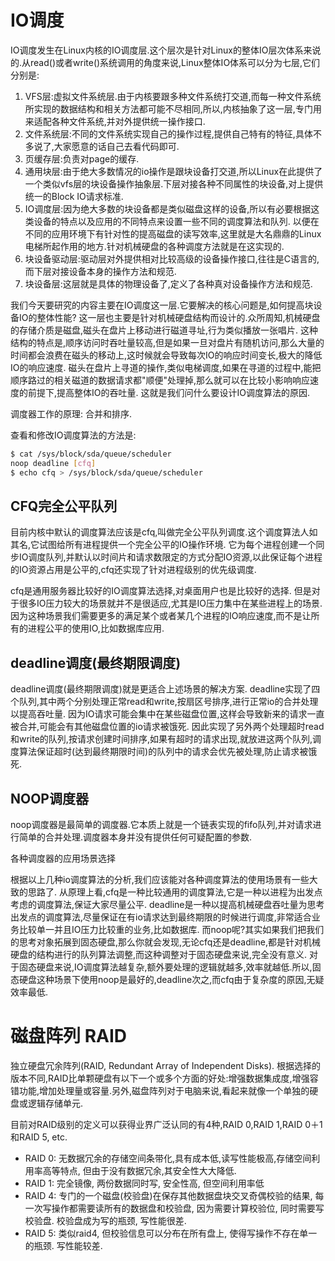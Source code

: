# IO调度
IO调度发生在Linux内核的IO调度层.这个层次是针对Linux的整体IO层次体系来说的.从read()或者write()系统调用的角度来说,Linux整体IO体系可以分为七层,它们分别是:

1. VFS层:虚拟文件系统层.由于内核要跟多种文件系统打交道,而每一种文件系统所实现的数据结构和相关方法都可能不尽相同,所以,内核抽象了这一层,专门用来适配各种文件系统,并对外提供统一操作接口.
1. 文件系统层:不同的文件系统实现自己的操作过程,提供自己特有的特征,具体不多说了,大家愿意的话自己去看代码即可.
1. 页缓存层:负责对page的缓存.
1. 通用块层:由于绝大多数情况的io操作是跟块设备打交道,所以Linux在此提供了一个类似vfs层的块设备操作抽象层.下层对接各种不同属性的块设备,对上提供统一的Block IO请求标准.
1. IO调度层:因为绝大多数的块设备都是类似磁盘这样的设备,所以有必要根据这类设备的特点以及应用的不同特点来设置一些不同的调度算法和队列.
  以便在不同的应用环境下有针对性的提高磁盘的读写效率,这里就是大名鼎鼎的Linux电梯所起作用的地方.针对机械硬盘的各种调度方法就是在这实现的.
1. 块设备驱动层:驱动层对外提供相对比较高级的设备操作接口,往往是C语言的,而下层对接设备本身的操作方法和规范.
1. 块设备层:这层就是具体的物理设备了,定义了各种真对设备操作方法和规范.

我们今天要研究的内容主要在IO调度这一层.它要解决的核心问题是,如何提高块设备IO的整体性能?
这一层也主要是针对机械硬盘结构而设计的.众所周知,机械硬盘的存储介质是磁盘,磁头在盘片上移动进行磁道寻址,行为类似播放一张唱片.
这种结构的特点是,顺序访问时吞吐量较高,但是如果一旦对盘片有随机访问,那么大量的时间都会浪费在磁头的移动上,这时候就会导致每次IO的响应时间变长,极大的降低IO的响应速度.
磁头在盘片上寻道的操作,类似电梯调度,如果在寻道的过程中,能把顺序路过的相关磁道的数据请求都"顺便"处理掉,那么就可以在比较小影响响应速度的前提下,提高整体IO的吞吐量.
这就是我们问什么要设计IO调度算法的原因.

调度器工作的原理: 合并和排序.

查看和修改IO调度算法的方法是:
```bash
$ cat /sys/block/sda/queue/scheduler
noop deadline [cfq]
$ echo cfq > /sys/block/sda/queue/scheduler
```

## CFQ完全公平队列
目前内核中默认的调度算法应该是cfq,叫做完全公平队列调度.这个调度算法人如其名,它试图给所有进程提供一个完全公平的IO操作环境.
它为每个进程创建一个同步IO调度队列,并默认以时间片和请求数限定的方式分配IO资源,以此保证每个进程的IO资源占用是公平的,cfq还实现了针对进程级别的优先级调度.

cfq是通用服务器比较好的IO调度算法选择,对桌面用户也是比较好的选择.
但是对于很多IO压力较大的场景就并不是很适应,尤其是IO压力集中在某些进程上的场景.因为这种场景我们需要更多的满足某个或者某几个进程的IO响应速度,而不是让所有的进程公平的使用IO,比如数据库应用.

## deadline调度(最终期限调度)
deadline调度(最终期限调度)就是更适合上述场景的解决方案.
deadline实现了四个队列,其中两个分别处理正常read和write,按扇区号排序,进行正常io的合并处理以提高吞吐量.
因为IO请求可能会集中在某些磁盘位置,这样会导致新来的请求一直被合并,可能会有其他磁盘位置的io请求被饿死.
因此实现了另外两个处理超时read和write的队列,按请求创建时间排序,如果有超时的请求出现,就放进这两个队列,调度算法保证超时(达到最终期限时间)的队列中的请求会优先被处理,防止请求被饿死.

## NOOP调度器
noop调度器是最简单的调度器.它本质上就是一个链表实现的fifo队列,并对请求进行简单的合并处理.调度器本身并没有提供任何可疑配置的参数.

各种调度器的应用场景选择

根据以上几种io调度算法的分析,我们应该能对各种调度算法的使用场景有一些大致的思路了.
从原理上看,cfq是一种比较通用的调度算法,它是一种以进程为出发点考虑的调度算法,保证大家尽量公平.
deadline是一种以提高机械硬盘吞吐量为思考出发点的调度算法,尽量保证在有io请求达到最终期限的时候进行调度,非常适合业务比较单一并且IO压力比较重的业务,比如数据库.
而noop呢?其实如果我们把我们的思考对象拓展到固态硬盘,那么你就会发现,无论cfq还是deadline,都是针对机械硬盘的结构进行的队列算法调整,而这种调整对于固态硬盘来说,完全没有意义.
对于固态硬盘来说,IO调度算法越复杂,额外要处理的逻辑就越多,效率就越低.所以,固态硬盘这种场景下使用noop是最好的,deadline次之,而cfq由于复杂度的原因,无疑效率最低.

# 磁盘阵列 RAID
独立硬盘冗余阵列(RAID, Redundant Array of Independent Disks).
根据选择的版本不同,RAID比单颗硬盘有以下一个或多个方面的好处:增强数据集成度,增强容错功能,增加处理量或容量.另外,磁盘阵列对于电脑来说,看起来就像一个单独的硬盘或逻辑存储单元.

目前对RAID级别的定义可以获得业界广泛认同的有4种,RAID 0,RAID 1,RAID 0＋1和RAID 5, etc.

- RAID 0: 无数据冗余的存储空间条带化,具有成本低,读写性能极高,存储空间利用率高等特点, 但由于没有数据冗余,其安全性大大降低.
- RAID 1: 完全镜像, 两份数据同时写, 安全性高, 但空间利用率低
- RAID 4: 专门的一个磁盘(校验盘)在保存其他数据盘块交叉奇偶校验的结果, 每一次写操作都需要读所有的数据盘和校验盘, 因为需要计算校验位, 同时需要写校验盘. 校验盘成为写的瓶颈, 写性能很差.
- RAID 5: 类似raid4, 但校验信息可以分布在所有盘上, 使得写操作不存在单一的瓶颈. 写性能较差.

